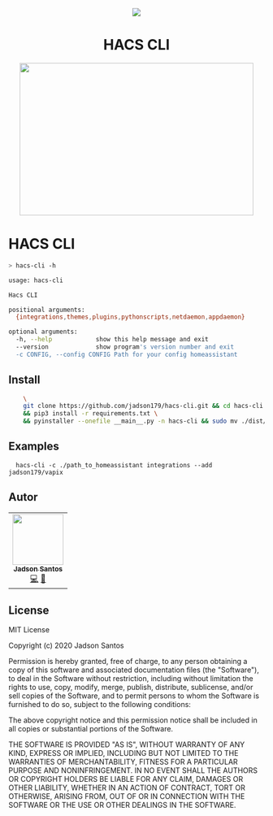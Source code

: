 <p align="center">
<img src="https://camo.githubusercontent.com/13c4e50d88df7178ae1882a203ed57b641674f94/68747470733a2f2f63646e2e7261776769742e636f6d2f73696e647265736f726875732f617765736f6d652f643733303566333864323966656437386661383536353265336136336531353464643865383832392f6d656469612f62616467652e737667">
</p>

<h1 align="center"> HACS CLI</h1>

<p align="center" style="display: flex; flex-direction: row; align-content: center; justify-content: center; ">
  <img width="460" height="300"  src="https://hacs.xyz/img/hacs-logo.svg" >

</p>

# HACS CLI

```bash
> hacs-cli -h

usage: hacs-cli

Hacs CLI

positional arguments:
  {integrations,themes,plugins,pythonscripts,netdaemon,appdaemon}

optional arguments:
  -h, --help            show this help message and exit
  --version             show program's version number and exit
  -c CONFIG, --config CONFIG Path for your config homeassistant
```

## Install

```bash
    \
    git clone https://github.com/jadson179/hacs-cli.git && cd hacs-cli \
    && pip3 install -r requirements.txt \
    && pyinstaller --onefile __main__.py -n hacs-cli && sudo mv ./dist/hacs-cli /usr/local/bin
```

## Examples

```
  hacs-cli -c ./path_to_homeassistant integrations --add jadson179/vapix 
```

## Autor 

<table>
  <tr>
    <td align="center"><a href="https://github.com/jadson179"><img src="https://avatars0.githubusercontent.com/u/42282908?s=460&u=79ce909209ebf14da91a2d2517c9b0f9e378a4e1&v=4" width="100px;" alt=""/><br /><sub><b>Jadson Santos</b></sub></a><br /><a href="https://github.com/jadson179/hacs-cli/commits?author=jadson179" title="Code">💻</a> <a href="https://github.com/jadson179" title="Design">🎨</a></td>
  <tr>
</table>


## License

MIT License

Copyright (c) 2020 Jadson Santos

Permission is hereby granted, free of charge, to any person obtaining a copy
of this software and associated documentation files (the "Software"), to deal
in the Software without restriction, including without limitation the rights
to use, copy, modify, merge, publish, distribute, sublicense, and/or sell
copies of the Software, and to permit persons to whom the Software is
furnished to do so, subject to the following conditions:

The above copyright notice and this permission notice shall be included in all
copies or substantial portions of the Software.

THE SOFTWARE IS PROVIDED "AS IS", WITHOUT WARRANTY OF ANY KIND, EXPRESS OR
IMPLIED, INCLUDING BUT NOT LIMITED TO THE WARRANTIES OF MERCHANTABILITY,
FITNESS FOR A PARTICULAR PURPOSE AND NONINFRINGEMENT. IN NO EVENT SHALL THE
AUTHORS OR COPYRIGHT HOLDERS BE LIABLE FOR ANY CLAIM, DAMAGES OR OTHER
LIABILITY, WHETHER IN AN ACTION OF CONTRACT, TORT OR OTHERWISE, ARISING FROM,
OUT OF OR IN CONNECTION WITH THE SOFTWARE OR THE USE OR OTHER DEALINGS IN THE
SOFTWARE.
